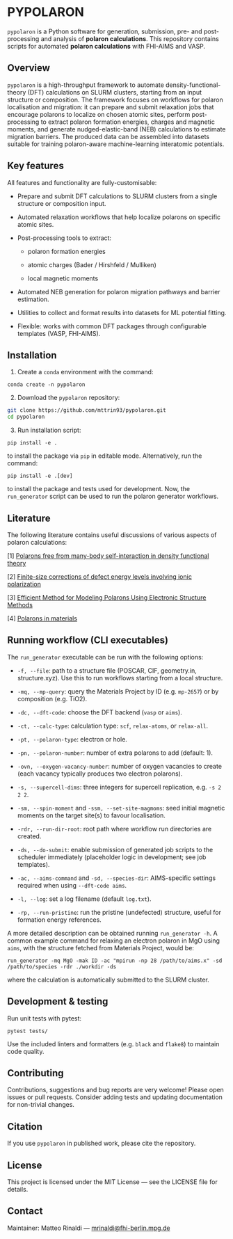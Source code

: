 # PYPOLARON

`pypolaron` is a Python software for generation, submission, pre- and post-processing and analysis of **polaron calculations**.
This repository contains scripts for automated **polaron calculations** with FHI-AIMS and VASP.
 
## Overview 

`pypolaron` is a high-throughput framework to automate density-functional-theory (DFT) calculations on SLURM clusters, starting from 
an input structure or composition. The framework focuses on workflows for polaron localisation and migration: it can prepare and 
submit relaxation jobs that encourage polarons to localize on chosen atomic sites, perform post-processing to extract polaron 
formation energies, charges and magnetic moments, and generate nudged-elastic-band (NEB) calculations to estimate migration barriers. 
The produced data can be assembled into datasets suitable for training polaron-aware machine-learning interatomic potentials.

## Key features

All features and functionality are fully-customisable:

* Prepare and submit DFT calculations to SLURM clusters from a single structure or composition input.

* Automated relaxation workflows that help localize polarons on specific atomic sites.

* Post-processing tools to extract:

  * polaron formation energies

  * atomic charges (Bader / Hirshfeld / Mulliken)

  * local magnetic moments 

* Automated NEB generation for polaron migration pathways and barrier estimation.

* Utilities to collect and format results into datasets for ML potential fitting.

* Flexible: works with common DFT packages through configurable templates (VASP, FHI-AIMS).

## Installation

1. Create a `conda` environment with the command:

`conda create -n pypolaron`

2. Download the `pypolaron` repository:

```bash
git clone https://github.com/mttrin93/pypolaron.git
cd pypolaron
```

3. Run installation script:

`pip install -e .`

to install the package via `pip` in editable mode. Alternatively, run the command:

`pip install -e .[dev]`

to install the package and tests used for development. 
Now, the `run_generator` script can be used to run the polaron generator workflows.

## Literature

The following literature contains useful discussions of various aspects of polaron calculations:

[1] [Polarons free from many-body self-interaction in density functional theory](https://journals.aps.org/prb/abstract/10.1103/PhysRevB.106.125119)

[2] [Finite-size corrections of defect energy levels involving ionic polarization](https://journals.aps.org/prb/abstract/10.1103/PhysRevB.102.041115)

[3] [Efficient Method for Modeling Polarons Using Electronic Structure Methods](https://pubs.acs.org/doi/10.1021/acs.jctc.0c00374)

[4] [Polarons in materials](https://www.nature.com/articles/s41578-021-00289-w)

## Running workflow (CLI executables)

The `run_generator` executable can be run with the following options:

* `-f, --file`: path to a structure file (POSCAR, CIF, geometry.in, structure.xyz). Use 
this to run workflows starting from a local structure.

* `-mq, --mp-query`: query the Materials Project by ID (e.g. `mp-2657`) or by composition 
(e.g. TiO2).

* `-dc, --dft-code`: choose the DFT backend (`vasp` or `aims`).

* `-ct, --calc-type`: calculation type: `scf`, `relax-atoms`, or `relax-all`.

* `-pt, --polaron-type`: electron or hole.

* `-pn, --polaron-number`: number of extra polarons to add (default: 1).

* `-ovn, --oxygen-vacancy-number`: number of oxygen vacancies to create (each vacancy 
typically produces two electron polarons).

* `-s, --supercell-dims`: three integers for supercell replication, e.g. `-s 2 2 2`.

* `-sm, --spin-moment` and `-ssm, --set-site-magmoms`: seed initial magnetic moments on 
the target site(s) to favour localisation.

* `-rdr, --run-dir-root`: root path where workflow run directories are created.

* `-ds, --do-submit`: enable submission of generated job scripts to the scheduler immediately 
(placeholder logic in development; see job templates).

* `-ac, --aims-command` and `-sd, --species-dir`: AIMS-specific settings required when 
using `--dft-code aims`.

* `-l, --log`: set a log filename (default `log.txt`).

* `-rp, --run-pristine`: run the pristine (undefected) structure, useful for formation 
energy references.

A more detailed description can be obtained running `run_generator -h`. 
A common example command for relaxing an electron polaron in MgO using `aims`, with the 
structure fetched from Materials Project, would be:

`run_generator -mq MgO -mak ID -ac "mpirun -np 28 /path/to/aims.x" -sd /path/to/species -rdr ./workdir -ds`

where the calculation is automatically submitted to the SLURM cluster.

## Development & testing

Run unit tests with pytest:

`pytest tests/`

Use the included linters and formatters (e.g. `black` and `flake8`) to maintain code quality.

## Contributing

Contributions, suggestions and bug reports are very welcome! Please open issues or pull requests. Consider adding tests and 
updating documentation for non-trivial changes.

## Citation

If you use `pypolaron` in published work, please cite the repository.

## License

This project is licensed under the MIT License — see the LICENSE file for details.

## Contact

Maintainer: Matteo Rinaldi — mrinaldi@fhi-berlin.mpg.de
